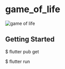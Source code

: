 # game_of_life

![game of life](https://user-images.githubusercontent.com/8918999/100624655-b3606400-3349-11eb-8ad9-0ac326ddaf2c.gif)

## Getting Started

$ flutter pub get

$ flutter run

